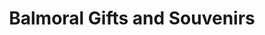 ---
title: "Balmoral Gifts and Souvenirs"
url: /edinburgh/balmoral-gifts-and-souvenirs/
shop: gift
---